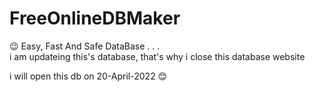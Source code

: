 # FreeOnlineDBMaker
😉 Easy, Fast And Safe DataBase . . .
<br>
i am updateing this's database, that's why i close this database website<br>

i will open this db on 20-April-2022 😊
